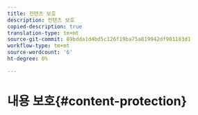 ```yaml
---
title: 컨텐츠 보호
description: 컨텐츠 보호
copied-description: true
translation-type: tm+mt
source-git-commit: 89bdda1d4bd5c126f19ba75a819942df901183d1
workflow-type: tm+mt
source-wordcount: '6'
ht-degree: 0%

---
```



# 내용 보호{#content-protection}

